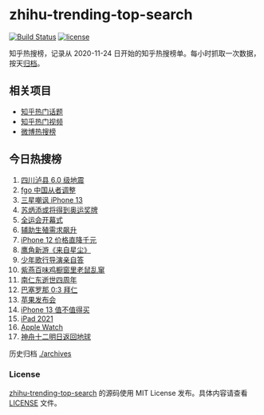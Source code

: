# zhihu-trending-top-search

[![Build Status](https://github.com/justjavac/zhihu-trending-top-search/workflows/ci/badge.svg?branch=main)](https://github.com/justjavac/zhihu-trending-top-search/actions)
[![license](https://img.shields.io/github/license/justjavac/zhihu-trending-top-search)](https://github.com/justjavac/zhihu-trending-top-search/blob/main/LICENSE)

知乎热搜榜，记录从 2020-11-24 日开始的知乎热搜榜单。每小时抓取一次数据，按天[归档](./archives)。

## 相关项目

- [知乎热门话题](https://github.com/justjavac/zhihu-trending-hot-questions)
- [知乎热门视频](https://github.com/justjavac/zhihu-trending-hot-video)
- [微博热搜榜](https://github.com/justjavac/weibo-trending-hot-search)

## 今日热搜榜

<!-- BEGIN -->
<!-- 最后更新时间 Fri Sep 17 2021 08:48:27 GMT+0800 (China Standard Time) -->

1. [四川泸县 6.0 级地震](https://www.zhihu.com/search?q=泸县)
1. [fgo 中国从者调整](https://www.zhihu.com/search?q=fgo)
1. [三星嘲讽 iPhone 13](https://www.zhihu.com/search?q=三星嘲讽iPhone)
1. [苏炳添或将得到奥运奖牌](https://www.zhihu.com/search?q=苏炳添)
1. [全运会开幕式](https://www.zhihu.com/search?q=全运会)
1. [辅助生殖需求飙升](https://www.zhihu.com/search?q=辅助生殖技术)
1. [iPhone 12 价格直降千元](https://www.zhihu.com/search?q=iPhone12)
1. [鹰角新游《来自星尘》](https://www.zhihu.com/search?q=来自星尘)
1. [少年歌行导演亲自答](https://www.zhihu.com/search?q=少年歌行)
1. [紫燕百味鸡橱窗里老鼠乱窜](https://www.zhihu.com/search?q=紫燕百味鸡)
1. [南仁东逝世四周年](https://www.zhihu.com/search?q=南仁东)
1. [巴塞罗那 0:3 拜仁](https://www.zhihu.com/search?q=拜仁)
1. [苹果发布会](https://www.zhihu.com/search?q=苹果发布会)
1. [iPhone 13 值不值得买](https://www.zhihu.com/search?q=iphone13)
1. [iPad 2021](https://www.zhihu.com/search?q=ipad2021)
1. [Apple Watch](https://www.zhihu.com/search?q=appleWatch)
1. [神舟十二明日返回地球](https://www.zhihu.com/search?q=神舟十二)

<!-- END -->

历史归档 [./archives](./archives)

### License

[zhihu-trending-top-search](https://github.com/justjavac/zhihu-trending-top-search)
的源码使用 MIT License 发布。具体内容请查看 [LICENSE](./LICENSE) 文件。
